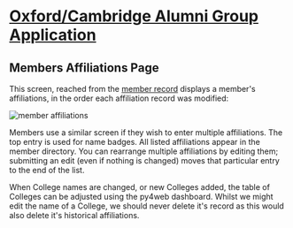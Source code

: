 # [Oxford/Cambridge Alumni Group Application](index.md)

## Members Affiliations Page

This screen, reached from the [member record](./member_record.md) displays a member's affiliations, in the order each affiliation record was modified:

![member affiliations](images/member_affiliations.png)

Members use a similar screen if they wish to enter multiple affiliations. The top entry is used for name badges. All listed affiliations appear in the member directory. You can rearrange multiple affiliations by editing them; submitting an edit (even if nothing is changed) moves that particular entry to the end of the list.

When College names are changed, or new Colleges added, the table of Colleges can be adjusted using the py4web dashboard. Whilst we might edit the name of a College, we should never delete it's record as this would also delete it's historical affiliations.

